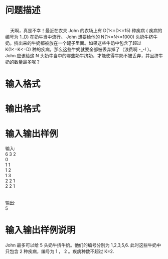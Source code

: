 

# 问题描述

<br/>
    天啊，真是不幸！最近在农夫 John 的农场上有 D(1&lt;=D&lt;=15) 种疾病 ( 疾病的编号为  1..D) 在奶牛当中流行。 John 想要给他的 N(1&lt;=N&lt;=1000)  头奶牛挤牛奶。挤出来的牛奶都被放在一个罐子里面。如果这些牛奶中包含了超过 K(1&lt;=K&lt;=D) 种的疾病，那么这些牛奶就要全部被丢弃掉了（浪费啊  -_-! ）。 John 应该给这 N 头奶牛当中的哪些奶牛挤奶，才能使得牛奶不被丢弃，并且挤牛奶的数量最多呢？
</p>

# 输入格式



# 输出格式



# 输入输出样例

输入:<br/>
6 3 2<br/>
0<br/>
1 1<br/>
1 2<br/>
1 3<br/>
2 2 1<br/>
2  2 1<br/>
<br/>
<br/>
输出:<br/>
5
</p>

# 输入输出样例说明


<p>
	John 最多可以给 5 头奶牛挤牛奶。他们的编号分别为 1,2,3,5,6. 此时这些牛奶中只包含 2 种疾病，编号为 1 ， 2 。疾病种数不超过  K=2.
</p>
